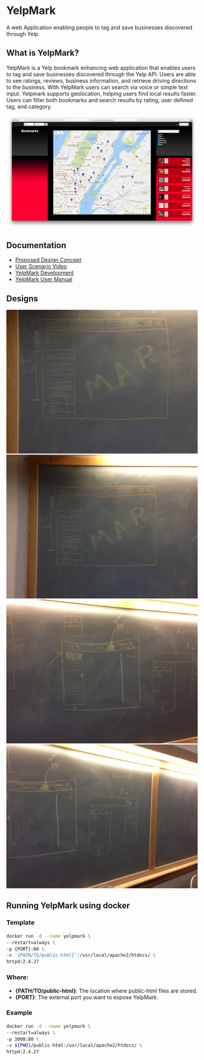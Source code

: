 # YelpMark

A web Application enabling people to tag and save businesses discovered through Yelp.

## What is YelpMark?

YelpMark is a Yelp bookmark enhancing web application that enables users to tag and save businesses discovered through the Yelp API. Users are able to see ratings, reviews, business information, and retrieve driving directions to the business. With YelpMark users can search via voice or simple text input. Yelpmark supports geolocation, helping users find local results faster. Users can filter both bookmarks and search results by rating, user defined tag, and category.

![](docs/images/yelpmark.png)

## Documentation

- [Proposed Design Concept](docs/Proposed%20Design%20Concept.pdf)
- [User Scenario Video](https://youtu.be/T5NMnk89QlM)
- [YelpMark Development](docs/YelpMark%20Development%20Updated.pdf)
- [YelpMark User Manual](docs/YelpMark%20User%20Manual.pdf)

## Designs

![](docs/images/2012-11-27%2017.18.05.jpg)
![](docs/images/2012-11-27%2017.18.08.jpg)
![](docs/images/2012-11-27%2017.18.29.jpg)
![](docs/images/2012-11-27%2017.18.31.jpg)

## Running YelpMark using docker

### Template

```bash
docker run -d --name yelpmark \
--restart=always \
-p {PORT}:80 \
-v '{PATH/TO/public-html}':/usr/local/apache2/htdocs/ \
httpd:2.4.27
```

### Where:
- **{PATH/TO/public-html}**: The location where public-html files are stored.
- **{PORT}**: The external port you want to expose YelpMark.

### Example

```bash
docker run -d --name yelpmark \
--restart=always \
-p 3000:80 \
-v ${PWD}/public-html:/usr/local/apache2/htdocs/ \
httpd:2.4.27
```